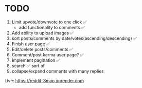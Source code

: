 # TODO

1. Limit upvote/downvote to one click &#x2705;
   - add functionality to comments &#x2705;
2. Add ability to upload images &#x2705;
3. sort posts/comments by date/votes(ascending/descending) &#x2705;
4. Finish user page &#x2705;
5. Edit/delete posts/comments &#x2705;
6. Comment/post karma user page? &#x2705;
7. Implement pagination &#x2705;
8. search &#x2705; sort of
9. collapse/expand comments with many replies

Live: https://reddit-3map.onrender.com
